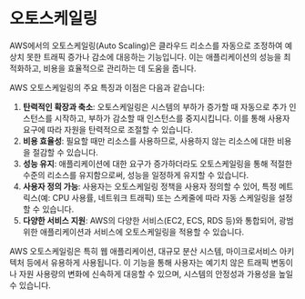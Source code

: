 # 오토스케일링

AWS에서의 오토스케일링(Auto Scaling)은 클라우드 리소스를 자동으로 조정하여 예상치 못한 트래픽 증가나 감소에 대응하는 기능입니다. 이는 애플리케이션의 성능을 최적화하고, 비용을 효율적으로 관리하는 데 도움을 줍니다.

AWS 오토스케일링의 주요 특징과 이점은 다음과 같습니다:

1. **탄력적인 확장과 축소**: 오토스케일링은 시스템의 부하가 증가할 때 자동으로 추가 인스턴스를 시작하고, 부하가 감소할 때 인스턴스를 중지시킵니다. 이를 통해 사용자 요구에 따라 자원을 탄력적으로 조절할 수 있습니다.
2. **비용 효율성**: 필요할 때만 리소스를 사용하므로, 사용하지 않는 리소스에 대한 비용을 절감할 수 있습니다.
3. **성능 유지**: 애플리케이션에 대한 요구가 증가하더라도 오토스케일링을 통해 적절한 수준의 리소스를 유지함으로써, 성능을 일정하게 유지할 수 있습니다.
4. **사용자 정의 가능**: 사용자는 오토스케일링 정책을 사용자 정의할 수 있어, 특정 메트릭스(예: CPU 사용률, 네트워크 트래픽) 또는 스케줄에 따라 자동 스케일링을 설정할 수 있습니다.
5. **다양한 서비스 지원**: AWS의 다양한 서비스(EC2, ECS, RDS 등)와 통합되어, 광범위한 애플리케이션과 서비스에 오토스케일링을 적용할 수 있습니다.

AWS 오토스케일링은 특히 웹 애플리케이션, 대규모 분산 시스템, 마이크로서비스 아키텍처 등에서 유용하게 사용됩니다. 이 기능을 통해 사용자는 예기치 않은 트래픽 변동이나 자원 사용량의 변화에 신속하게 대응할 수 있으며, 시스템의 안정성과 가용성을 높일 수 있습니다.
